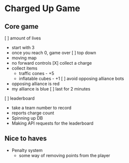 # Charged Up Game

## Core game
[ ] amount of lives
  - start with 3
  - once you reach 0, game over
[ ] top down
  - moving map
  - no forward controls
[X] collect a charge
  - collect items
    - traffic cones - +5
    - inflatable cubes - +1
[ ] avoid opposing alliance bots
  - opposing alliance is red
  - my alliance is blue
[ ] last for 2 minutes

[ ] leaderboard
  - take a team number to record
  - reports charge count
  - Spinning up DB
  - Making API requests for the leaderboard


## Nice to haves

- Penalty system
  - some way of removing points from the player
